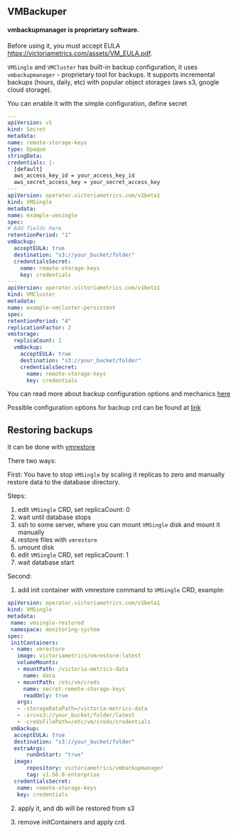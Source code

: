 ## VMBackuper

#### vmbackupmanager is proprietary software. 

 Before using it, you must accept EULA https://victoriametrics.com/assets/VM_EULA.pdf.

 `VMSingle` and `VMCluster` has built-in backup configuration, it uses `vmbackupmanager` - proprietary tool for backups.
 It supports incremental backups (hours, daily, etc) with popular object storages (aws s3, google cloud storage).
 
  You can enable it with the simple configuration, define secret
  
  ```yaml
---
apiVersion: v1
kind: Secret
metadata:
  name: remote-storage-keys
type: Opaque
stringData:
  credentials: |-
    [default]
    aws_access_key_id = your_access_key_id
    aws_secret_access_key = your_secret_access_key
---
apiVersion: operator.victoriametrics.com/v1beta1
kind: VMSingle
metadata:
  name: example-vmsingle
spec:
  # Add fields here
  retentionPeriod: "1"
  vmBackup:
    acceptEULA: true
    destination: "s3://your_bucket/folder"
    credentialsSecret:
      name: remote-storage-keys
      key: credentials
---
apiVersion: operator.victoriametrics.com/v1beta1
kind: VMCluster
metadata:
  name: example-vmcluster-persistent
spec:
  retentionPeriod: "4"
  replicationFactor: 2
  vmstorage:
    replicaCount: 2
    vmBackup:
      acceptEULA: true
      destination: "s3://your_bucket/folder"
      credentialsSecret:
        name: remote-storage-keys
        key: credentials

```


 You can read more about backup configuration options and mechanics [here](https://github.com/VictoriaMetrics/VictoriaMetrics/tree/master/app/vmbackup)
 
 Possible configuration options for backup crd can be found at [link](/docs/api.MD#vmbackup)
 
 
## Restoring backups


 It can be done with [vmrestore](https://github.com/VictoriaMetrics/VictoriaMetrics/tree/master/app/vmrestore)
 
There two ways:
 
 First: 
  You have to stop `VMSingle` by scaling it replicas to zero and manually restore data to the database directory.
 
 Steps:
 1) edit `VMSingle` CRD, set replicaCount: 0
 2) wait until database stops
 3) ssh to some server, where you can mount `VMSingle` disk and mount it manually
 4) restore files with `vmrestore`
 5) umount disk
 6) edit `VMSingle` CRD, set replicaCount: 1
 7) wait database start
 
 Second:

   1) add init container with vmrestore command to `VMSingle` CRD, example:
```yaml
apiVersion: operator.victoriametrics.com/v1beta1
kind: VMSingle
metadata:
 name: vmsingle-restored
 namespace: monitoring-system
spec:
 initContainers:
 - name: vmrestore
   image: victoriametrics/vmrestore:latest
   volumeMounts:
   - mountPath: /victoria-metrics-data
     name: data
   - mountPath: /etc/vm/creds
     name: secret-remote-storage-keys
     readOnly: true
   args:
   - -storageDataPath=/victoria-metrics-data
   - -src=s3://your_bucket/folder/latest
   - -credsFilePath=/etc/vm/creds/credentials
 vmBackup:
  acceptEULA: true
  destination: "s3://your_bucket/folder"
  extraArgs:
      runOnStart: "true"
  image:
      repository: victoriametrics/vmbackupmanager
      tag: v1.56.0-enterprise
  credentialsSecret:
   name: remote-storage-keys
   key: credentials

```
   2)  apply it, and db will be restored from s3
   
   3) remove initContainers and apply crd.